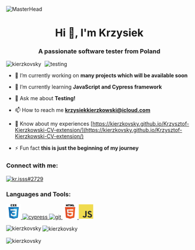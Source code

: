 ![MasterHead](https://user-images.githubusercontent.com/74038190/241765440-80728820-e06b-4f96-9c9e-9df46f0cc0a5.gif)
<h1 align="center">Hi 👋, I'm Krzysiek</h1>
<h3 align="center">A passionate software tester from Poland</h3>
<img align="right" alt="testing" width="400" src="https://camo.githubusercontent.com/5ddf73ad3a205111cf8c686f687fc216c2946a75005718c8da5b837ad9de78c9/68747470733a2f2f7468756d62732e6766796361742e636f6d2f4576696c4e657874446576696c666973682d736d616c6c2e676966">

<p align="left"> <img src="https://komarev.com/ghpvc/?username=kierzkovsky&label=Profile%20views&color=0e75b6&style=flat" alt="kierzkovsky" /> </p>

- 🔭 I’m currently working on **many projects which will be available soon**

- 🌱 I’m currently learning **JavaScript and Cypress framework**

- 💬 Ask me about **Testing!**

- 📫 How to reach me **krzysiekkierzkowski@icloud.com**

- 📄 Know about my experiences [https://kierzkovsky.github.io/Krzysztof-Kierzkowski-CV-extension/](https://kierzkovsky.github.io/Krzysztof-Kierzkowski-CV-extension/)

- ⚡ Fun fact **this is just the beginning of my journey**

<h3 align="left">Connect with me:</h3>
<p align="left">
<a href="https://discord.gg/kr.isss#2729" target="blank"><img align="center" src="https://raw.githubusercontent.com/rahuldkjain/github-profile-readme-generator/master/src/images/icons/Social/discord.svg" alt="kr.isss#2729" height="30" width="40" /></a>
</p>

<h3 align="left">Languages and Tools:</h3>
<p align="left"> <a href="https://www.w3schools.com/css/" target="_blank" rel="noreferrer"> <img src="https://raw.githubusercontent.com/devicons/devicon/master/icons/css3/css3-original-wordmark.svg" alt="css3" width="40" height="40"/> </a> <a href="https://www.cypress.io" target="_blank" rel="noreferrer"> <img src="https://raw.githubusercontent.com/simple-icons/simple-icons/6e46ec1fc23b60c8fd0d2f2ff46db82e16dbd75f/icons/cypress.svg" alt="cypress" width="40" height="40"/> </a> <a href="https://git-scm.com/" target="_blank" rel="noreferrer"> <img src="https://www.vectorlogo.zone/logos/git-scm/git-scm-icon.svg" alt="git" width="40" height="40"/> </a> <a href="https://www.w3.org/html/" target="_blank" rel="noreferrer"> <img src="https://raw.githubusercontent.com/devicons/devicon/master/icons/html5/html5-original-wordmark.svg" alt="html5" width="40" height="40"/> </a> <a href="https://developer.mozilla.org/en-US/docs/Web/JavaScript" target="_blank" rel="noreferrer"> <img src="https://raw.githubusercontent.com/devicons/devicon/master/icons/javascript/javascript-original.svg" alt="javascript" width="40" height="40"/> </a> </p>

<p><img align="left" src="https://github-readme-stats.vercel.app/api/top-langs?username=kierzkovsky&show_icons=true&locale=en&layout=compact" alt="kierzkovsky" /></p>

<p>&nbsp;<img align="center" src="https://github-readme-stats.vercel.app/api?username=kierzkovsky&show_icons=true&locale=en" alt="kierzkovsky" /></p>

<p><img align="center" src="https://github-readme-streak-stats.herokuapp.com/?user=kierzkovsky&" alt="kierzkovsky" /></p>

